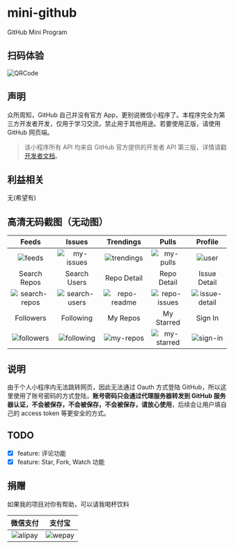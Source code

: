 # mini-github
GitHub Mini Program

## 扫码体验

![QRCode](https://user-images.githubusercontent.com/15965696/47959988-d2864d80-e02c-11e8-8c39-dac879bad3d6.jpg)

## 声明
众所周知，GitHub 自己并没有官方 App，更别说微信小程序了。本程序完全为第三方开发者开发，仅用于学习交流，禁止用于其他用途。若要使用正版，请使用 GitHub 网页端。

> 该小程序所有 API 均来自 GitHub 官方提供的开发者 API 第三版，详情请戳 [开发者文档](https://developer.github.com/v3/)。

## 利益相关
无(希望有)

## 高清无码截图（无动图）
| Feeds | Issues | Trendings | Pulls | Profile |
| :------: | :------: | :------: | :------: | :------: |
| ![feeds](https://user-images.githubusercontent.com/15965696/47966268-a2ba6280-e08b-11e8-9f38-871b56bfa260.jpg) | ![my-issues](https://user-images.githubusercontent.com/15965696/47966271-a352f900-e08b-11e8-998e-b63e971af6f1.jpg) | ![trendings](https://user-images.githubusercontent.com/15965696/47966282-a4842600-e08b-11e8-8933-df4616059d63.jpg) | ![my-pulls](https://user-images.githubusercontent.com/15965696/47966272-a352f900-e08b-11e8-88f0-a8e8915cc07b.jpg) | ![user](https://user-images.githubusercontent.com/15965696/47966283-a51cbc80-e08b-11e8-8418-0d125736cb0e.jpg) |
| Search Repos | Search Users | Repo Detail | Repo Detail | Issue Detail |
| ![search-repos](https://user-images.githubusercontent.com/15965696/47966278-a3eb8f80-e08b-11e8-8c77-ed0e6f5f04bc.jpg) | ![search-users](https://user-images.githubusercontent.com/15965696/47966279-a4842600-e08b-11e8-9dbb-8ef5480710e9.jpg) | ![repo-readme](https://user-images.githubusercontent.com/15965696/47966277-a3eb8f80-e08b-11e8-9b4a-ad631b2c1cd2.jpg) | ![repo-issues](https://user-images.githubusercontent.com/15965696/47966276-a3eb8f80-e08b-11e8-953b-c699167ebfe7.jpg) | ![issue-detail](https://user-images.githubusercontent.com/15965696/47966270-a2ba6280-e08b-11e8-8c36-33f58f8cc1e0.jpg) |
| Followers | Following | My Repos | My Starred | Sign In |
| ![followers](https://user-images.githubusercontent.com/15965696/47966269-a2ba6280-e08b-11e8-8ada-3694a92e4ebb.jpg) | ![following](https://user-images.githubusercontent.com/15965696/47966429-37719000-e08d-11e8-90a9-d0687bf9cb67.jpg) | ![my-repos](https://user-images.githubusercontent.com/15965696/47966273-a352f900-e08b-11e8-8c78-fe70d80f1862.jpg) | ![my-starred](https://user-images.githubusercontent.com/15965696/47966274-a3eb8f80-e08b-11e8-9dbc-d65cb0537b4d.jpg) | ![sign-in](https://user-images.githubusercontent.com/15965696/47966280-a4842600-e08b-11e8-9d01-c54b07029de4.jpg) |

## 说明
由于个人小程序内无法跳转网页，因此无法通过 Oauth 方式登陆 GitHub，所以这里使用了账号密码的方式登陆，**账号密码只会通过代理服务器转发到 GitHub 服务器认证，不会被保存，不会被保存，不会被保存，请放心使用**，后续会让用户填自己的 access token 等更安全的方式。

## TODO

- [x] feature: 评论功能    
- [x] feature: Star, Fork, Watch 功能  

## 捐赠

如果我的项目对你有帮助，可以请我喝杯饮料

|  微信支付 |  支付宝  |
| :------: | :------: |
| ![alipay](https://user-images.githubusercontent.com/15965696/48297815-16c19400-e4ec-11e8-8b34-7ed4fa27daf7.jpg) | ![wepay](https://user-images.githubusercontent.com/15965696/48297819-1aedb180-e4ec-11e8-8d7c-a92e700e1b22.png) |


